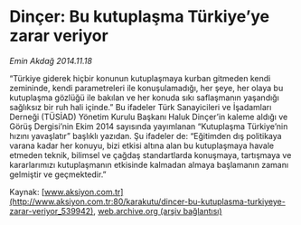 # Dinçer: Bu kutuplaşma Türkiye’ye zarar veriyor

*Emin Akdağ 2014.11.18*

<div class="pNewsDetailMainContent" itemprop="articleBody">
 <p>
  “Türkiye giderek hiçbir konunun kutuplaşmaya kurban gitmeden kendi zemininde, kendi parametreleri ile konuşulamadığı, her şeye, her olaya bu kutuplaşma gözlüğü ile bakılan ve her konuda sıkı saflaşmanın yaşandığı sağlıksız bir ruh hali içinde.” Bu ifadeler Türk Sanayicileri ve İşadamları Derneği (TÜSİAD) Yönetim Kurulu Başkanı Haluk Dinçer’in kaleme aldığı ve Görüş Dergisi’nin Ekim 2014 sayısında yayımlanan “Kutuplaşma Türkiye’nin hızını yavaşlatır” başlıklı yazıdan. Şu ifadeler de: “Eğitimden dış politikaya varana kadar her konuyu, bizi etkisi altına alan bu kutuplaşmaya havale etmeden teknik, bilimsel ve çağdaş standartlarda konuşmaya, tartışmaya ve kararlarımızı kutuplaşmanın etkisinde kalmadan almaya başlamanın zamanı gelmiştir ve geçmektedir.”
 </p>
</div>


Kaynak: [www.aksiyon.com.tr](http://www.aksiyon.com.tr:80/karakutu/dincer-bu-kutuplasma-turkiyeye-zarar-veriyor_539942), [web.archive.org (arşiv bağlantısı)](http://web.archive.org/web/20141204183014/http://www.aksiyon.com.tr:80/karakutu/dincer-bu-kutuplasma-turkiyeye-zarar-veriyor_539942)
